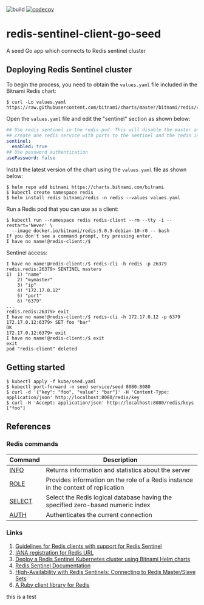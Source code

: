 ![build](https://github.com/danielpacak/redis-sentinel-client-go-seed/workflows/build/badge.svg)
[![codecov](https://codecov.io/gh/danielpacak/redis-sentinel-client-go-seed/branch/master/graph/badge.svg)](https://codecov.io/gh/danielpacak/redis-sentinel-client-go-seed)

# redis-sentinel-client-go-seed

A seed Go app which connects to Redis sentinel cluster

## Deploying Redis Sentinel cluster

To begin the process, you need to obtain the `values.yaml` file included in the Bitnami Redis chart:

```
$ curl -Lo values.yaml https://raw.githubusercontent.com/bitnami/charts/master/bitnami/redis/values.yaml
```

Open the `values.yaml` file and edit the "sentinel" section as shown below:

```yaml
## Use redis sentinel in the redis pod. This will disable the master and slave services and
## create one redis service with ports to the sentinel and the redis instances
sentinel:
  enabled: true
## Use password authentication
usePassword: false
```

Install the latest version of the chart using the `values.yaml` file as shown below:

```
$ helm repo add bitnami https://charts.bitnami.com/bitnami
$ kubectl create namespace redis
$ helm install redis bitnami/redis -n redis --values values.yaml
```

Run a Redis pod that you can use as a client:

```
$ kubectl run --namespace redis redis-client --rm --tty -i --restart='Never' \
  --image docker.io/bitnami/redis:5.0.9-debian-10-r0 -- bash
If you don't see a command prompt, try pressing enter.
I have no name!@redis-client:/$
```

Sentinel access:

```
I have no name!@redis-client:/$ redis-cli -h redis -p 26379
redis.redis:26379> SENTINEL masters
1)  1) "name"
    2) "mymaster"
    3) "ip"
    4) "172.17.0.12"
    5) "port"
    6) "6379"
...
redis.redis:26379> exit
I have no name!@redis-client:/$ redis-cli -h 172.17.0.12 -p 6379
172.17.0.12:6379> SET foo "bar"
OK
172.17.0.12:6379> exit
I have no name!@redis-client:/$ exit
exit
pod "redis-client" deleted
```

## Getting started

```
$ kubectl apply -f kube/seed.yaml
$ kubectl port-forward -n seed service/seed 8080:8080
$ curl -d '{"key": "foo", "value": "bar"}' -H 'Content-Type: application/json' http://localhost:8080/redis/key
$ curl -H 'Accept: application/json' http://localhost:8080/redis/keys
["foo"]
```

## References

### Redis commands

| Command                  | Description                                                                        |
| ------------------------ | ---------------------------------------------------------------------------------- |
| [INFO][command-info]     | Returns information and statistics about the server                                |
| [ROLE][command-role]     | Provides information on the role of a Redis instance in the context of replication |
| [SELECT][command-select] | Select the Redis logical database having the specified zero-based numeric index    |
| [AUTH][command-auth]     | Authenticates the current connection                                               |

### Links

1. [Guidelines for Redis clients with support for Redis Sentinel](https://redis.io/topics/sentinel-clients)
1. [IANA registration for Redis URL](https://www.iana.org/assignments/uri-schemes/prov/redis)
2. [Deploy a Redis Sentinel Kubernetes cluster using Bitnami Helm charts](https://docs.bitnami.com/tutorials/deploy-redis-sentinel-production-cluster)
3. [Redis Sentinel Documentation](https://redis.io/topics/sentinel)
4. [High-Availability with Redis Sentinels: Connecting to Redis Master/Slave Sets](https://scalegrid.io/blog/high-availability-with-redis-sentinels-connecting-to-redis-masterslave-sets)
5. [A Ruby client library for Redis](https://github.com/redis/redis-rb)

[command-info]: https://redis.io/commands/info
[command-role]: https://redis.io/commands/role
[command-select]: https://redis.io/commands/select
[command-auth]: https://redis.io/commands/auth

this is a test
